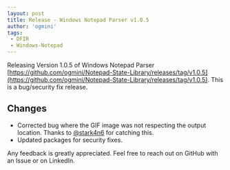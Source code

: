 ```yaml
---
layout: post
title: Release - Windows Notepad Parser v1.0.5
author: 'ogmini'
tags:
 - DFIR
 - Windows-Notepad
---
```


Releasing Version 1.0.5 of Windows Notepad Parser [https://github.com/ogmini/Notepad-State-Library/releases/tag/v1.0.5](https://github.com/ogmini/Notepad-State-Library/releases/tag/v1.0.5). This is a bug/security fix release.

## Changes

- Corrected bug where the GIF image was not respecting the output location. Thanks to [@stark4n6](https://github.com/stark4n6) for catching this.
- Updated packages for security fixes.

Any feedback is greatly appreciated. Feel free to reach out on GitHub with an Issue or on LinkedIn.
